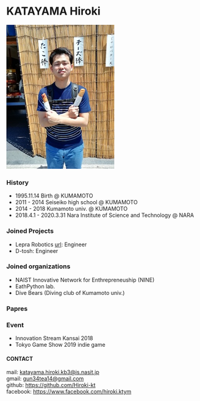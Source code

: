 # KATAYAMA Hiroki
![image-title-here](./image/intro_photo.JPG)

### History
- 1995.11.14 Birth @ KUMAMOTO
- 2011 - 2014 Seiseiko high school @ KUMAMOTO
- 2014 - 2018 Kumamoto univ. @ KUMAMOTO
- 2018.4.1 - 2020.3.31	Nara Institute of Science and Technology @ NARA

### Joined Projects
- Lepra Robotics [url](https://www.lepra-robotics.com/): Engineer
- D-tosh: Engineer

### Joined organizations
- NAIST Innovative Network for Enthrepreneuship (NINE)
- EathPython lab.
- Dive Bears (Diving club of Kumamoto univ.)

### Papres

### Event
- Innovation Stream Kansai 2018
- Tokyo Game Show 2019 indie game

#### CONTACT
mail: katayama.hiroki.kb3@is.nasit.jp  
gmail: gun34tea14@gmail.com  
github: https://github.com/Hiroki-kt  
facebook: https://www.facebook.com/hiroki.ktym
